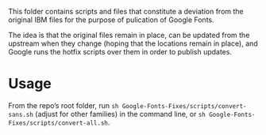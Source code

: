 This folder contains scripts and files that constitute a deviation from the original IBM files for the purpose of pulication of Google Fonts.

The idea is that the original files remain in place, can be updated from the upstream when they change (hoping that the locations remain in place), and Google runs the hotfix scripts over them in order to publish updates.

# Usage

From the repo’s root folder, run `sh Google-Fonts-Fixes/scripts/convert-sans.sh` (adjust for other families) in the command line, or `sh Google-Fonts-Fixes/scripts/convert-all.sh`.


